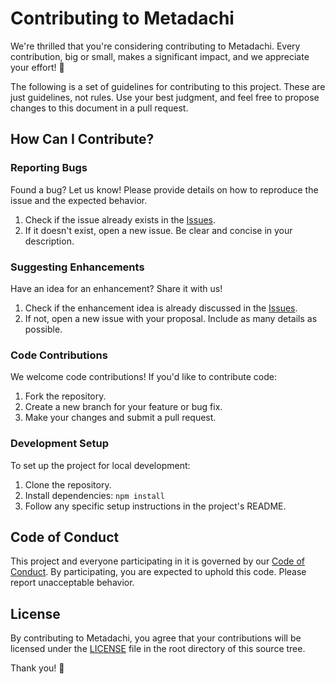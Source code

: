 # Contributing to Metadachi

We're thrilled that you're considering contributing to Metadachi. Every contribution, big or small, makes a significant impact, and we appreciate your effort! 🎉

The following is a set of guidelines for contributing to this project. These are just guidelines, not rules. Use your best judgment, and feel free to propose changes to this document in a pull request.

## How Can I Contribute?

### Reporting Bugs

Found a bug? Let us know! Please provide details on how to reproduce the issue and the expected behavior.

1. Check if the issue already exists in the [Issues](https://github.com/phanturne/metadachi/issues).
2. If it doesn't exist, open a new issue. Be clear and concise in your description.

### Suggesting Enhancements

Have an idea for an enhancement? Share it with us!

1. Check if the enhancement idea is already discussed in the [Issues](https://github.com/phanturne/metadachi/issues).
2. If not, open a new issue with your proposal. Include as many details as possible.

### Code Contributions

We welcome code contributions! If you'd like to contribute code:

1. Fork the repository.
2. Create a new branch for your feature or bug fix.
3. Make your changes and submit a pull request.

### Development Setup

To set up the project for local development:

1. Clone the repository.
2. Install dependencies: `npm install`
3. Follow any specific setup instructions in the project's README.

## Code of Conduct

This project and everyone participating in it is governed by our [Code of Conduct](CODE_OF_CONDUCT.md). By participating, you are expected to uphold this code. Please report unacceptable behavior.

## License

By contributing to Metadachi, you agree that your contributions will be licensed under the [LICENSE](LICENSE) file in the root directory of this source tree.

Thank you! 🙌
